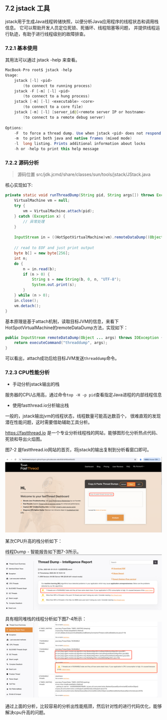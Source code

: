 ## 7.2 jstack 工具

jstack用于生成Java线程转储快照，以便分析Java应用程序的线程状态和调用栈信息。
它可以帮助开发人员定位死锁、死循环、线程阻塞等问题，
并提供线程运行轨迹，有助于进行线程级别的故障排查。

### 7.2.1 基本使用

其用法可以通过 jstack -help 来查看。
```java
MacBook-Pro root$ jstack -help
Usage:
    jstack [-l] <pid>
        (to connect to running process)
    jstack -F [-m] [-l] <pid>
        (to connect to a hung process)
    jstack [-m] [-l] <executable> <core>
        (to connect to a core file)
    jstack [-m] [-l] [server_id@]<remote server IP or hostname>
        (to connect to a remote debug server)

Options:
    -F  to force a thread dump. Use when jstack <pid> does not respond (process is hung)
    -m  to print both java and native frames (mixed mode)
    -l  long listing. Prints additional information about locks
    -h or -help to print this help message
```

### 7.2.2 源码分析

> 源码位置 src/jdk.jcmd/share/classes/sun/tools/jstack/JStack.java

核心实现如下:
```java
private static void runThreadDump(String pid, String args[]) throws Exception {
    VirtualMachine vm = null;
    try {
        vm = VirtualMachine.attach(pid);
    } catch (Exception x) {
        // 异常处理
    }
    
    InputStream in = ((HotSpotVirtualMachine)vm).remoteDataDump((Object[])args);

    // read to EOF and just print output
    byte b[] = new byte[256];
    int n;
    do {
        n = in.read(b);
        if (n > 0) {
            String s = new String(b, 0, n, "UTF-8");
            System.out.print(s);
        }
    } while (n > 0);
    in.close();
    vm.detach();
}
```
基本原理是基于attach机制，读取目标JVM的信息，来看下HotSpotVirtualMachine的remoteDataDump方法，实现如下：
```java
public InputStream remoteDataDump(Object ... args) throws IOException {
    return executeCommand("threaddump", args);
}
```
可以看出，attach成功后给目标JVM发送`threaddump`命令。

### 7.2.3 CPU性能分析

+ 手动分析jstack输出的栈

服务器的CPU占用高，通过命令`top -H -p pid`查看指定Java进程的内部线程信息

+ 使用fastthread.io分析输出栈

一般的，jstack输出jvm的线程状态，线程数量可能高达数百个， 很难直观的发现潜在性能问题，这时需要借助辅助工具分析。

https://fastthread.io 是一个专业分析线程栈的网站，能够图形化分析热点代码、死锁和导出火焰图。

图7-2 是fastthread.io网站的首页，将jstack的输出复制到分析看窗口即可。

![图7-2 使用fastthread.io分析](../../.vuepress/public/images/book/tools/7-2.png)

某次CPU升高的栈分析如下：

线程Dump - 智能报告如下图7-3所示。
![图7-3 fastthread智能报告](../../.vuepress/public/images/book/tools/7-3.png)

具有相同堆栈的线程分析如下图7-4所示：
![图7-4 fastthread具有相同堆栈的线程分析](../../.vuepress/public/images/book/tools/7-4.png)

通过上面的分析，比较容易的分析出性能瓶颈，然后针对性的进行代码优化，能够解决cpu升高的问题。

